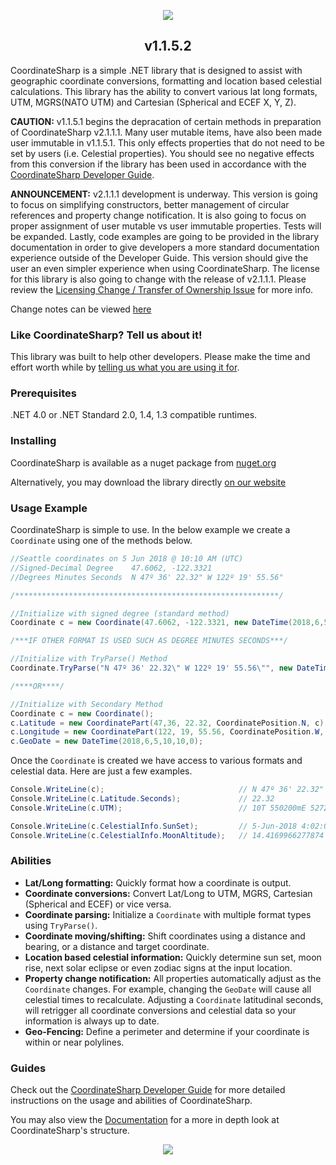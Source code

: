  <p align="center"><img src="https://s8.postimg.cc/y7wuenuzp/LOGO_COORDINATE_SHARP.jpg"></p>

<h2 align="center">v1.1.5.2</h2>

CoordinateSharp is a simple .NET library that is designed to assist with geographic coordinate conversions, formatting and location based celestial calculations. This library has the ability to convert various lat long formats, UTM, MGRS(NATO UTM) and Cartesian (Spherical and ECEF X, Y, Z). 

<b>CAUTION:</b> v1.1.5.1 begins the depracation of certain methods in preparation of CoordinateSharp v2.1.1.1. Many user mutable items, have also been made user immutable in v1.1.5.1. This only effects properties that do not need to be set by users (i.e. Celestial properties). You should see no negative effects from this conversion if the library has been used in accordance with the [CoordinateSharp Developer Guide](https://coordinatesharp.com/DeveloperGuide).

<b>ANNOUNCEMENT:</b> v2.1.1.1 development is underway. This version is going to focus on simplifying constructors, better management of circular references and property change notification. It is also going to focus on proper assignment of user mutable vs user immutable properties. Tests will be expanded. Lastly, code examples are going to be provided in the library documentation in order to give developers a more standard documentation experience outside of the Developer Guide. This version should give the user an even simpler experience when using CoordinateSharp. The license for this library is also going to change with the release of v2.1.1.1. Please review the [Licensing Change / Transfer of Ownership Issue](https://github.com/Tronald/CoordinateSharp/issues/93) for more info.


Change notes can be viewed [here](https://www.coordinatesharp.com/ChangeNotes)

### Like CoordinateSharp? Tell us about it!

This library was built to help other developers. Please make the time and effort worth while by [telling us what you are using it for](https://github.com/Tronald/CoordinateSharp/issues/79).

### Prerequisites
.NET 4.0 or .NET Standard 2.0, 1.4, 1.3 compatible runtimes.

### Installing
CoordinateSharp is available as a nuget package from [nuget.org](https://www.nuget.org/packages/CoordinateSharp/)

Alternatively, you may download the library directly [on our website](https://www.coordinatesharp.com/Download)

### Usage Example


CoordinateSharp is simple to use. In the below example we create a `Coordinate` using one of the methods below.

```csharp
//Seattle coordinates on 5 Jun 2018 @ 10:10 AM (UTC)
//Signed-Decimal Degree    47.6062, -122.3321
//Degrees Minutes Seconds  N 47º 36' 22.32" W 122º 19' 55.56"

/***********************************************************/

//Initialize with signed degree (standard method)
Coordinate c = new Coordinate(47.6062, -122.3321, new DateTime(2018,6,5,10,10,0));

/***IF OTHER FORMAT IS USED SUCH AS DEGREE MINUTES SECONDS***/

//Initialize with TryParse() Method
Coordinate.TryParse("N 47º 36' 22.32\" W 122º 19' 55.56\"", new DateTime(2018,6,5,10,10,0), out c);

/****OR****/

//Initialize with Secondary Method
Coordinate c = new Coordinate();
c.Latitude = new CoordinatePart(47,36, 22.32, CoordinatePosition.N, c);
c.Longitude = new CoordinatePart(122, 19, 55.56, CoordinatePosition.W, c);
c.GeoDate = new DateTime(2018,6,5,10,10,0);
```

Once the `Coordinate` is created we have access to various formats and celestial data. Here are just a few examples.
 
 ```C#
Console.WriteLine(c);                              // N 47º 36' 22.32" W 122º 19' 55.56"
Console.WriteLine(c.Latitude.Seconds);             // 22.32
Console.WriteLine(c.UTM);                          // 10T 550200mE 5272748mN

Console.WriteLine(c.CelestialInfo.SunSet);         // 5-Jun-2018 4:02:00 AM
Console.WriteLine(c.CelestialInfo.MoonAltitude);   // 14.4169966277874
```



### Abilities
 
* **Lat/Long formatting:** Quickly format how a coordinate is output.
* **Coordinate conversions:** Convert Lat/Long to UTM, MGRS, Cartesian (Spherical and ECEF) or vice versa.
* **Coordinate parsing:** Initialize a `Coordinate` with multiple format types using `TryParse()`.
* **Coordinate moving/shifting:** Shift coordinates using a distance and bearing, or a distance and target coordinate.
* **Location based celestial information:** Quickly determine sun set, moon rise, next solar eclipse or even zodiac signs at the input location.
* **Property change notification:** All properties automatically adjust as the `Coordinate` changes. For example, changing the `GeoDate` will cause all celestial times to recalculate. Adjusting a `Coordinate` latitudinal seconds, will retrigger all coordinate conversions and celestial data so your information is always up to date. 
* **Geo-Fencing:** Define a perimeter and determine if your coordinate is within or near polylines.

### Guides

Check out the [CoordinateSharp Developer Guide](https://www.coordinatesharp.com/DeveloperGuide) for more detailed instructions on the usage and abilities of CoordinateSharp.

You may also view the [Documentation](https://www.coordinatesharp.com/Help/index.html) for a more in depth look at CoordinateSharp's structure.
   
<p align="center"><img src="https://s8.postimg.cc/wvf5cfpqt/LOGO_COORDINATE_SHARP_1.jpg"></p>

